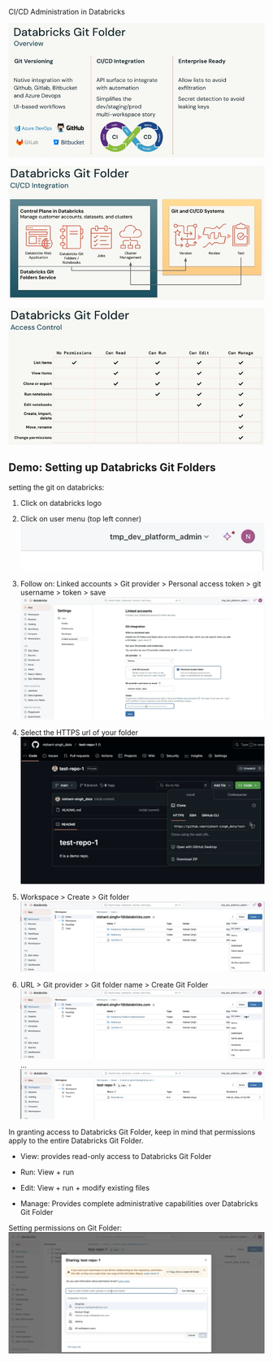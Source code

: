 CI/CD Administration in Databricks

![alt text](image-7.png)

![alt text](image-8.png)

![alt text](image-9.png)

 ## Demo: Setting up Databricks Git Folders

 setting the git on databricks:
1. Click on databricks logo
1. Click on user menu (top left conner) ![alt text](image-10.png)
1. Follow on: Linked accounts > Git provider > Personal access token > git username > token > save
![alt text](image-11.png)
1. Select the HTTPS url of your folder
![alt text](image-12.png)

1. Workspace > Create > Git folder
![alt text](image-13.png)
1. URL > Git provider > Git folder name > Create Git Folder
![alt text](image-14.png)
...
![alt text](image-15.png)

In granting access to Databricks Git Folder, keep in mind that permissions apply to the entire Databricks Git Folder.

* View: provides read-only access to Databricks Git Folder

* Run: View + run

* Edit: View + run + modify existing files

* Manage: Provides complete administrative capabilities over Databricks Git Folder

Setting permissions on Git Folder:
![alt text](image-16.png)

